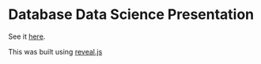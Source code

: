 # Database Data Science Presentation

See it [here](https://matthewfranglen.github.io/database-science-presentation/).

This was built using [reveal.js](https://github.com/hakimel/reveal.js)
